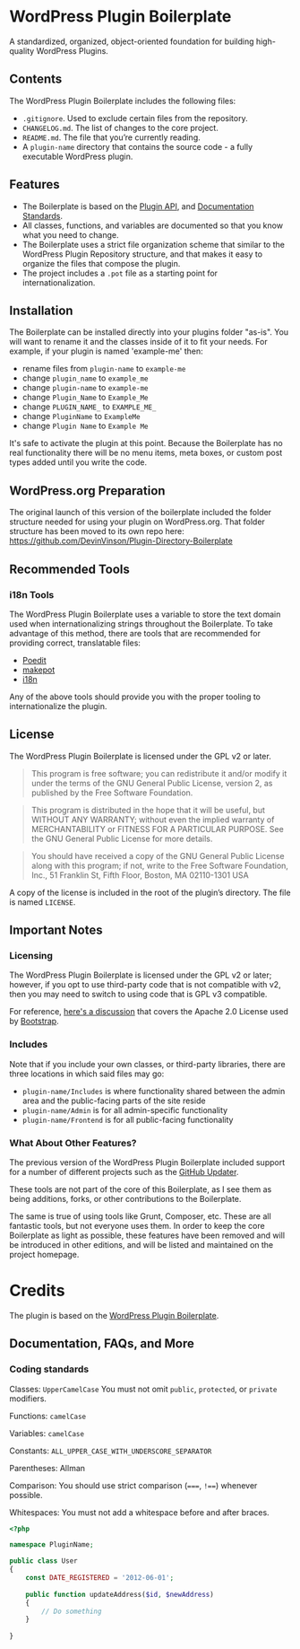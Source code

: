 # WordPress Plugin Boilerplate

A standardized, organized, object-oriented foundation for building high-quality WordPress Plugins.

## Contents

The WordPress Plugin Boilerplate includes the following files:

* `.gitignore`. Used to exclude certain files from the repository.
* `CHANGELOG.md`. The list of changes to the core project.
* `README.md`. The file that you’re currently reading.
* A `plugin-name` directory that contains the source code - a fully executable WordPress plugin.

## Features

* The Boilerplate is based on the [Plugin API](http://codex.wordpress.org/Plugin_API), and [Documentation Standards](https://make.wordpress.org/core/handbook/best-practices/inline-documentation-standards/php/).
* All classes, functions, and variables are documented so that you know what you need to change.
* The Boilerplate uses a strict file organization scheme that similar to the WordPress Plugin Repository structure, and that makes it easy to organize the files that compose the plugin.
* The project includes a `.pot` file as a starting point for internationalization.

## Installation

The Boilerplate can be installed directly into your plugins folder "as-is". You will want to rename it and the classes inside of it to fit your needs. For example, if your plugin is named 'example-me' then:

* rename files from `plugin-name` to `example-me`
* change `plugin_name` to `example_me`
* change `plugin-name` to `example-me`
* change `Plugin_Name` to `Example_Me`
* change `PLUGIN_NAME_` to `EXAMPLE_ME_`
* change `PluginName` to `ExampleMe`
* change `Plugin Name` to `Example Me`

It's safe to activate the plugin at this point. Because the Boilerplate has no real functionality there will be no menu items, meta boxes, or custom post types added until you write the code.

## WordPress.org Preparation

The original launch of this version of the boilerplate included the folder structure needed for using your plugin on WordPress.org. That folder structure has been moved to its own repo here: https://github.com/DevinVinson/Plugin-Directory-Boilerplate

## Recommended Tools

### i18n Tools

The WordPress Plugin Boilerplate uses a variable to store the text domain used when internationalizing strings throughout the Boilerplate. To take advantage of this method, there are tools that are recommended for providing correct, translatable files:

* [Poedit](http://www.poedit.net/)
* [makepot](http://i18n.svn.wordpress.org/tools/trunk/)
* [i18n](https://github.com/grappler/i18n)

Any of the above tools should provide you with the proper tooling to internationalize the plugin.

## License

The WordPress Plugin Boilerplate is licensed under the GPL v2 or later.

> This program is free software; you can redistribute it and/or modify it under the terms of the GNU General Public License, version 2, as published by the Free Software Foundation.

> This program is distributed in the hope that it will be useful, but WITHOUT ANY WARRANTY; without even the implied warranty of MERCHANTABILITY or FITNESS FOR A PARTICULAR PURPOSE. See the GNU General Public License for more details.

> You should have received a copy of the GNU General Public License along with this program; if not, write to the Free Software Foundation, Inc., 51 Franklin St, Fifth Floor, Boston, MA 02110-1301 USA

A copy of the license is included in the root of the plugin’s directory. The file is named `LICENSE`.

## Important Notes

### Licensing

The WordPress Plugin Boilerplate is licensed under the GPL v2 or later; however, if you opt to use third-party code that is not compatible with v2, then you may need to switch to using code that is GPL v3 compatible.

For reference, [here's a discussion](http://make.wordpress.org/themes/2013/03/04/licensing-note-apache-and-gpl/) that covers the Apache 2.0 License used by [Bootstrap](http://twitter.github.io/bootstrap/).

### Includes

Note that if you include your own classes, or third-party libraries, there are three locations in which said files may go:

* `plugin-name/Includes` is where functionality shared between the admin area and the public-facing parts of the site reside
* `plugin-name/Admin` is for all admin-specific functionality
* `plugin-name/Frontend` is for all public-facing functionality

### What About Other Features?

The previous version of the WordPress Plugin Boilerplate included support for a number of different projects such as the [GitHub Updater](https://github.com/afragen/github-updater).

These tools are not part of the core of this Boilerplate, as I see them as being additions, forks, or other contributions to the Boilerplate.

The same is true of using tools like Grunt, Composer, etc. These are all fantastic tools, but not everyone uses them. In order to  keep the core Boilerplate as light as possible, these features have been removed and will be introduced in other editions, and will be listed and maintained on the project homepage.

# Credits

The plugin is based on the [WordPress Plugin Boilerplate](DevinVinson/WordPress-Plugin-Boilerplate).

## Documentation, FAQs, and More

### Coding standards

Classes: `UpperCamelCase` You must not omit `public`, `protected`, or `private` modifiers.

Functions: `camelCase`

Variables: `camelCase`

Constants: `ALL_UPPER_CASE_WITH_UNDERSCORE_SEPARATOR`

Parentheses: Allman

Comparison: You should use strict comparison (`===`, `!==`) whenever possible.

Whitespaces: You must not add a whitespace before and after braces.

```php
<?php

namespace PluginName;

public class User
{ 
	const DATE_REGISTERED = '2012-06-01';
	
	public function updateAddress($id, $newAddress)
	{
		// Do something
	}
	
}
```
